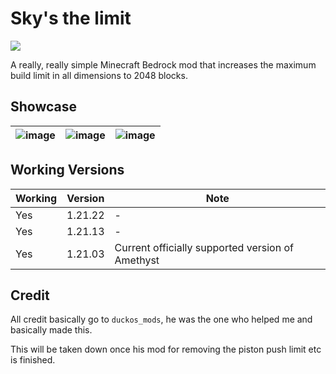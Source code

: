# Sky's the limit
<a href="https://discord.gg/ArvWEVHGWs"><img src="https://img.shields.io/discord/1218673790775726182.svg?style=flat&label=Azurite&logo=discord&logoColor=ffffff&color=011e2c&labelColor=1f3157"><a/>

A really, really simple Minecraft Bedrock mod that increases the 
maximum build limit in all dimensions to 2048 blocks.

## Showcase
| ![image](https://github.com/Adrian8115/Skys-the-Limit/blob/8c60833de0e20860e36b4e2212be04bc5bb813cf/assets/img1.png) | ![image](https://github.com/Adrian8115/Skys-the-Limit/blob/8c60833de0e20860e36b4e2212be04bc5bb813cf/assets/img2.png) | ![image](https://github.com/Adrian8115/Skys-the-Limit/blob/8c60833de0e20860e36b4e2212be04bc5bb813cf/assets/img3.png) |
|----------------------------------------------------------------------------------------------------------------------|----------------------------------------------------------------------------------------------------------------------|----------------------------------------------------------------------------------------------------------------------|

## Working Versions
| Working | Version | Note                                             |
|---------|---------|--------------------------------------------------|
| Yes     | 1.21.22 | -                                                |
| Yes     | 1.21.13 | -                                                |
| Yes     | 1.21.03 | Current officially supported version of Amethyst |

## Credit
All credit basically go to `duckos_mods`,
he was the one who helped me and basically made this.

This will be taken down once his mod for
removing the piston push limit etc is finished.
